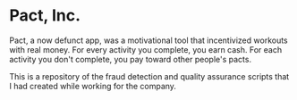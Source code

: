 # Pact, Inc. 
Pact, a now defunct app, was a motivational tool that incentivized workouts with real money. For every activity you complete, you earn cash. For each activity you don't complete, you pay toward other people's pacts.

This is a repository of the fraud detection and quality assurance scripts that I had created while working for the company. 
